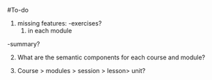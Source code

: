 #To-do

1. missing features: 
-exercises?
   1. in each module
   
-summary?


2. What are the semantic components for each course and module?


3. Course > modules > session > lesson> unit?










